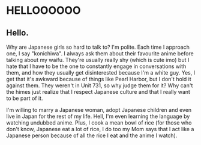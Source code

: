 <h1>HELLOOOOOO</h1>
<h2>Hello. </h2>
<subtext>Why are Japanese girls so hard to talk to? I'm polite. Each time I approach one, I say "konichiwa". I always ask them about their favourite anime before talking about my waifu. They're usually really shy (which is cute imo) but I hate that I have to be the one to constantly engage in conversations with them, and how they usually get disinterested because I'm a white guy. Yes, I get that it's awkward because of things like Pearl Harbor, but I don't hold it against them. They weren't in Unit 731, so why judge them for it? Why can't the himes just realize that I respect Japanese culture and that I really want to be part of it.

I'm willing to marry a Japanese woman, adopt Japanese children and even live in Japan for the rest of my life. Hell, I'm even learning the language by watching undubbed anime. Plus, I cook a mean bowl of rice (for those who don't know, Japanese eat a lot of rice, I do too my Mom says that I act like a Japanese person because of all the rice I eat and the anime I watch).</subtext>
<!---
RealityShowup/RealityShowup is a ✨ special ✨ repository because its `README.md` (this file) appears on your GitHub profile.
You can click the Preview link to take a look at your changes.
--->
